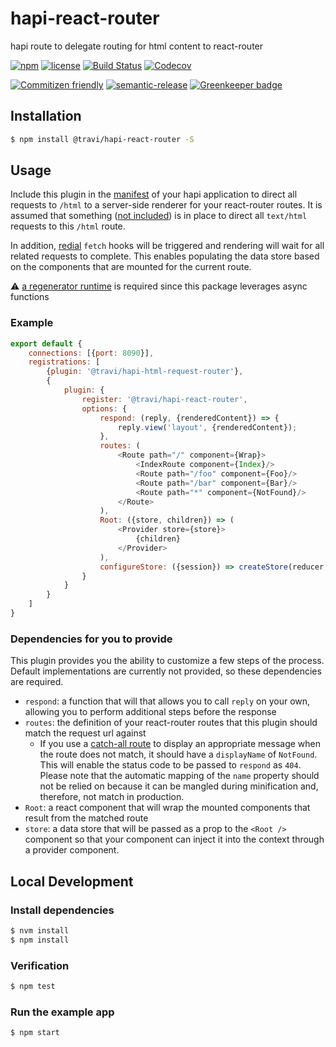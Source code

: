 # hapi-react-router

hapi route to delegate routing for html content to react-router

[![npm](https://img.shields.io/npm/v/@travi/hapi-react-router.svg?maxAge=2592000)](https://www.npmjs.com/package/@travi/hapi-react-router)
[![license](https://img.shields.io/github/license/travi/hapi-react-router.svg)](LICENSE)
[![Build Status](https://img.shields.io/travis/travi/hapi-react-router.svg?style=flat&branch=master)](https://travis-ci.org/travi/hapi-react-router)
[![Codecov](https://img.shields.io/codecov/c/github/travi/hapi-react-router.svg)](https://codecov.io/github/travi/hapi-react-router)

[![Commitizen friendly](https://img.shields.io/badge/commitizen-friendly-brightgreen.svg)](http://commitizen.github.io/cz-cli/)
[![semantic-release](https://img.shields.io/badge/%20%20%F0%9F%93%A6%F0%9F%9A%80-semantic--release-e10079.svg)](https://github.com/semantic-release/semantic-release)
[![Greenkeeper badge](https://badges.greenkeeper.io/travi/hapi-react-router.svg)](https://greenkeeper.io/)

## Installation

```sh
$ npm install @travi/hapi-react-router -S
```

## Usage

Include this plugin in the [manifest](https://github.com/hapijs/glue) of your
hapi application to direct all requests to `/html` to a server-side renderer
for your react-router routes. It is assumed that something
([not included](https://github.com/travi/hapi-html-request-router)) is in place
to direct all `text/html` requests to this `/html` route.

In addition, [redial](https://github.com/markdalgleish/redial) `fetch` hooks
will be triggered and rendering will wait for all related requests to complete.
This enables populating the data store based on the components that are mounted
for the current route.

:warning: [a regenerator runtime](https://babeljs.io/docs/plugins/transform-regenerator/)
is required since this package leverages async functions

### Example

```js
export default {
    connections: [{port: 8090}],
    registrations: [
        {plugin: '@travi/hapi-html-request-router'},
        {
            plugin: {
                register: '@travi/hapi-react-router',
                options: {
                    respond: (reply, {renderedContent}) => {
                        reply.view('layout', {renderedContent});
                    },
                    routes: (
                        <Route path="/" component={Wrap}>
                            <IndexRoute component={Index}/>
                            <Route path="/foo" component={Foo}/>
                            <Route path="/bar" component={Bar}/>
                            <Route path="*" component={NotFound}/>
                        </Route>
                    ),
                    Root: ({store, children}) => (
                        <Provider store={store}>
                            {children}
                        </Provider>
                    ),
                    configureStore: ({session}) => createStore(reducer, composeMiddlewares(session))
                }
            }
        }
    ]
}
```

### Dependencies for you to provide

This plugin provides you the ability to customize a few steps of the process.
Default implementations are currently not provided, so these dependencies are
required.

* `respond`: a function that will that allows you to call `reply` on your own,
  allowing you to perform additional steps before the response
* `routes`: the definition of your react-router routes that this plugin should
  match the request url against
  * If you use a [catch-all route](https://github.com/ReactTraining/react-router/blob/c3cd9675bd8a31368f87da74ac588981cbd6eae7/upgrade-guides/v1.0.0.md#notfound-route)
    to display an appropriate message when the route does not match, it should
    have a `displayName` of `NotFound`. This will enable the status code to be
    passed to `respond` as `404`. Please note that the automatic mapping of the
    `name` property should not be relied on because it can be mangled during
    minification and, therefore, not match in production.
* `Root`: a react component that will wrap the mounted components that result
  from the matched route
* `store`: a data store that will be passed as a prop to the `<Root />` component
  so that your component can inject it into the context through a provider
  component.

## Local Development

### Install dependencies

```sh
$ nvm install
$ npm install
```

### Verification

```sh
$ npm test
```

### Run the example app

```sh
$ npm start
```
